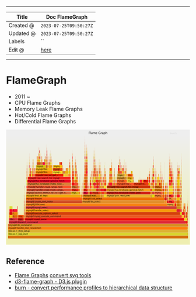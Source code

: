 -----

| Title     | Doc FlameGraph                                       |
| --------- | ---------------------------------------------------- |
| Created @ | `2023-07-25T09:50:27Z`                               |
| Updated @ | `2023-07-25T09:50:27Z`                               |
| Labels    | \`\`                                                 |
| Edit @    | [here](https://github.com/junxnone/xwiki/issues/285) |

-----

# FlameGraph

  - 2011 \~
  - CPU Flame Graphs
  - Memory Leak Flame Graphs
  - Hot/Cold Flame Graphs
  - Differential Flame Graphs

![cpu-mysql-updated](media/f07132bcf37b86797dc85d09168d1ebc7e5a1ea9.svg)

## Reference

  - [Flame Graphs](https://www.brendangregg.com/flamegraphs.html)
    [convert svg tools](https://github.com/brendangregg/FlameGraph)
  - [d3-flame-graph - D3.js
    plugin](https://github.com/spiermar/d3-flame-graph)
  - [burn - convert performance profiles to hierarchical data
    structure](https://github.com/spiermar/burn)
